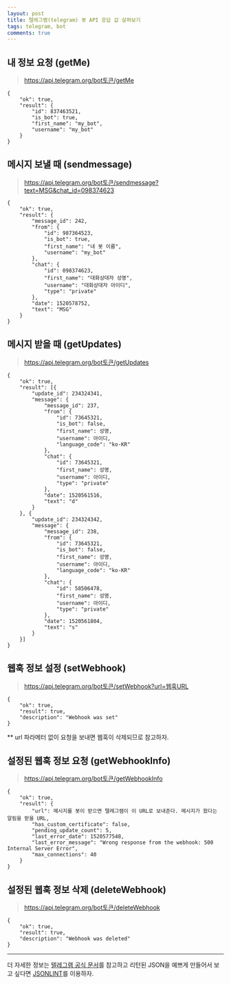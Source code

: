 ```yaml
---
layout: post
title: 텔레그램(telegram) 봇 API 응답 값 살펴보기
tags: telegram, bot
comments: true
---
```

  
## 내 정보 요청 (getMe)
> https://api.telegram.org/bot토큰/getMe   
~~~
{
	"ok": true,
	"result": {
		"id": 837463521,
		"is_bot": true,
		"first_name": "my_bot",
		"username": "my_bot"
	}
}
~~~
  
## 메시지 보낼 때 (sendmessage)
> https://api.telegram.org/bot토큰/sendmessage?text=MSG&chat_id=098374623  
~~~
{
	"ok": true,
	"result": {
		"message_id": 242,
		"from": {
			"id": 987364523,
			"is_bot": true,
			"first_name": "내 봇 이름",
			"username": "my_bot"
		},
		"chat": {
			"id": 098374623,
			"first_name": "대화상대자 성명",
			"username": "대화상대자 아이디",
			"type": "private" 
		},
		"date": 1520578752,
		"text": "MSG"
	}
}
~~~
  
## 메시지 받을 때 (getUpdates)
> https://api.telegram.org/bot토큰/getUpdates   
~~~
{
	"ok": true,
	"result": [{
		"update_id": 234324341,
		"message": {
			"message_id": 237,
			"from": {
				"id": 73645321,
				"is_bot": false,
				"first_name": 성명,
				"username": 아이디,
				"language_code": "ko-KR"
			},
			"chat": {
				"id": 73645321,
				"first_name": 성명,
				"username": 아이디,
				"type": "private"
			},
			"date": 1520561516,
			"text": "d"
		}
	}, {
		"update_id": 234324342,
		"message": {
			"message_id": 238,
			"from": {
				"id": 73645321,
				"is_bot": false,
				"first_name": 성명,
				"username": 아이디,
				"language_code": "ko-KR"
			},
			"chat": {
				"id": 58506478,
				"first_name": 성명,
				"username": 아이디,
				"type": "private"
			},
			"date": 1520561804,
			"text": "s"
		}
	}]
}
~~~
  
## 웹훅 정보 설정 (setWebhook)  
> https://api.telegram.org/bot토큰/setWebhook?url=웹훅URL
~~~
{
	"ok": true,
	"result": true,
	"description": "Webhook was set"
}
~~~   
  
** url 파라메터 없이 요청을 보내면 웹훅이 삭제되므로 참고하자.  
  
## 설정된 웹훅 정보 요청 (getWebhookInfo) 
> https://api.telegram.org/bot토큰/getWebhookInfo   
~~~
{
	"ok": true,
	"result": {
		"url": 메시지를 봇이 받으면 텔레그램이 이 URL로 보내준다. 메시지가 왔다는 알림을 받을 URL,
		"has_custom_certificate": false,
		"pending_update_count": 5,
		"last_error_date": 1520577548,
		"last_error_message": "Wrong response from the webhook: 500 Internal Server Error",
		"max_connections": 40
	}
}
~~~
  
## 설정된 웹훅 정보 삭제 (deleteWebhook)
> https://api.telegram.org/bot토큰/deleteWebhook   
~~~
{
	"ok": true,
	"result": true,
	"description": "Webhook was deleted"
}
~~~
  
---
  
더 자세한 정보는 [텔레그램 공식 문서](https://core.telegram.org/bots/api)를 참고하고 리턴된 JSON을 예쁘게 만들어서 보고 싶다면 [JSONLINT](https://jsonlint.com/)를 이용하자.
  